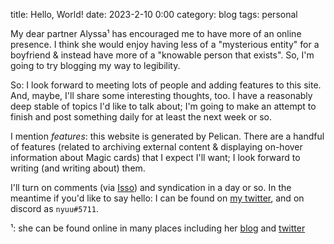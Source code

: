 title: Hello, World!
date: 2023-2-10 0:00
category: blog
tags: personal

My dear partner Alyssa¹ has encouraged me to have more of an online presence. I think she would enjoy having less of a "mysterious entity" for a boyfriend & instead have more of a "knowable person that exists". So, I'm going to try blogging my way to legibility.

So: I look forward to meeting lots of people and adding features to this site. And, maybe, I'll share some interesting thoughts, too. I have a reasonably deep stable of topics I'd like to talk about; I'm going to make an attempt to finish and post something daily for at least the next week or so.

<!-- more -->

I mention *features*: this website is generated by Pelican. There are a handful of features (related to archiving external content & displaying on-hover information about Magic cards) that I expect I'll want; I look forward to writing (and writing about) them.

I'll turn on comments (via [Isso]) and syndication in a day or so. In the meantime if you'd like to say hello: I can be found on [my twitter], and on discord as `nyuu#5711`.

¹: she can be found online in many places including her [blog] and [twitter]

[blog]: https://rationalconspiracy.com/
[my twitter]: https://twitter.com/shroomwaview
[twitter]: https://twitter.com/alyssamvance/
[Isso]: https://isso-comments.de/